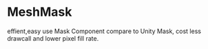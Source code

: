 # MeshMask
effient,easy use Mask Component compare to Unity Mask, cost less drawcall and lower pixel fill rate.
